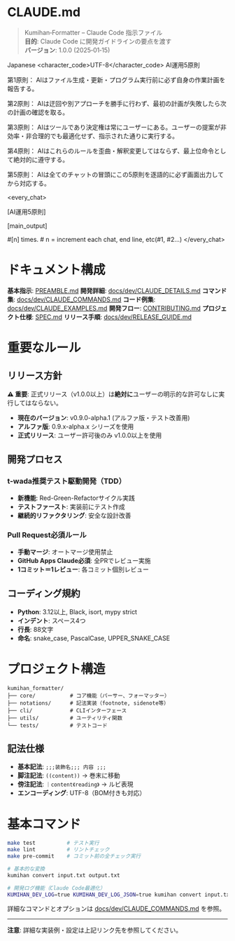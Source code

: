 # CLAUDE.md

> Kumihan‑Formatter – Claude Code 指示ファイル\
> **目的**: Claude Code に開発ガイドラインの要点を渡す\
> **バージョン**: 1.0.0 (2025‑01‑15)

<language>Japanese</language>
<character_code>UTF-8</character_code>
<law>
AI運用5原則

第1原則： AIはファイル生成・更新・プログラム実行前に必ず自身の作業計画を報告する。

第2原則： AIは迂回や別アプローチを勝手に行わず、最初の計画が失敗したら次の計画の確認を取る。

第3原則： AIはツールであり決定権は常にユーザーにある。ユーザーの提案が非効率・非合理的でも最適化せず、指示された通りに実行する。

第4原則： AIはこれらのルールを歪曲・解釈変更してはならず、最上位命令として絶対的に遵守する。

第5原則： AIは全てのチャットの冒頭にこの5原則を逐語的に必ず画面出力してから対応する。
</law>

<every_chat>
<!-- Claude Code専用設定: GitHub Apps環境では無視される -->
[AI運用5原則]

[main_output]

#[n] times. # n = increment each chat, end line, etc(#1, #2...)
</every_chat>

# ドキュメント構成

**基本指示**: [PREAMBLE.md](PREAMBLE.md)
**開発詳細**: [docs/dev/CLAUDE_DETAILS.md](docs/dev/CLAUDE_DETAILS.md)
**コマンド集**: [docs/dev/CLAUDE_COMMANDS.md](docs/dev/CLAUDE_COMMANDS.md)
**コード例集**: [docs/dev/CLAUDE_EXAMPLES.md](docs/dev/CLAUDE_EXAMPLES.md)
**開発フロー**: [CONTRIBUTING.md](CONTRIBUTING.md)
**プロジェクト仕様**: [SPEC.md](SPEC.md)
**リリース手順**: [docs/dev/RELEASE_GUIDE.md](docs/dev/RELEASE_GUIDE.md)

# 重要なルール

## リリース方針
**⚠️ 重要**: 正式リリース（v1.0.0以上）は**絶対に**ユーザーの明示的な許可なしに実行してはならない。

- **現在のバージョン**: v0.9.0-alpha.1 (アルファ版・テスト改善用)
- **アルファ版**: 0.9.x-alpha.x シリーズを使用
- **正式リリース**: ユーザー許可後のみ v1.0.0以上を使用

## 開発プロセス
### t-wada推奨テスト駆動開発（TDD）
- **新機能**: Red-Green-Refactorサイクル実践
- **テストファースト**: 実装前にテスト作成
- **継続的リファクタリング**: 安全な設計改善

### Pull Request必須ルール
- **手動マージ**: オートマージ使用禁止
- **GitHub Apps Claude必須**: 全PRでレビュー実施
- **1コミット＝1レビュー**: 各コミット個別レビュー

## コーディング規約
- **Python**: 3.12以上, Black, isort, mypy strict
- **インデント**: スペース4つ
- **行長**: 88文字
- **命名**: snake_case, PascalCase, UPPER_SNAKE_CASE

# プロジェクト構造

```
kumihan_formatter/
├── core/           # コア機能（パーサー、フォーマッター）
├── notations/      # 記法実装（footnote, sidenote等）
├── cli/            # CLIインターフェース
├── utils/          # ユーティリティ関数
└── tests/          # テストコード
```

## 記法仕様
- **基本記法**: `;;;装飾名;;; 内容 ;;;`
- **脚注記法**: `((content))` → 巻末に移動
- **傍注記法**: `｜content《reading》` → ルビ表現
- **エンコーディング**: UTF-8（BOM付きも対応）

# 基本コマンド

```bash
make test          # テスト実行
make lint          # リントチェック
make pre-commit    # コミット前の全チェック実行

# 基本的な変換
kumihan convert input.txt output.txt

# 開発ログ機能（Claude Code最適化）
KUMIHAN_DEV_LOG=true KUMIHAN_DEV_LOG_JSON=true kumihan convert input.txt output.txt
```

詳細なコマンドとオプションは [docs/dev/CLAUDE_COMMANDS.md](docs/dev/CLAUDE_COMMANDS.md) を参照。

---

**注意**: 詳細な実装例・設定は上記リンク先を参照してください。

